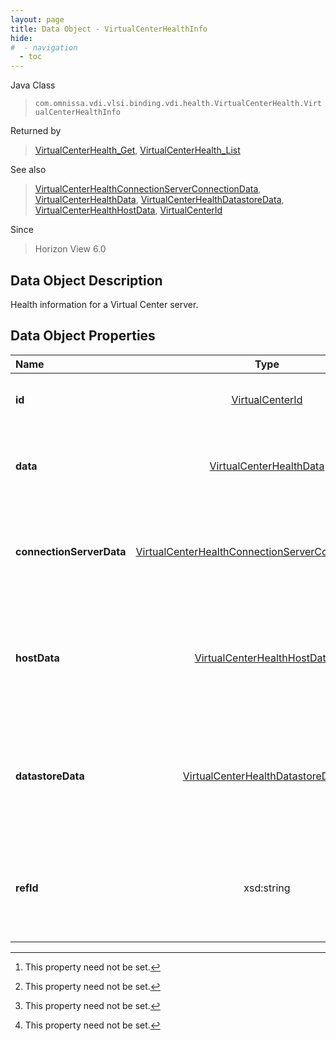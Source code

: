```yaml
---
layout: page
title: Data Object - VirtualCenterHealthInfo
hide:
#  - navigation
  - toc
---
```






Java Class
> `com.omnissa.vdi.vlsi.binding.vdi.health.VirtualCenterHealth.VirtualCenterHealthInfo`

Returned by
> [VirtualCenterHealth_Get](vdi.health.VirtualCenterHealth.md#get), [VirtualCenterHealth_List](vdi.health.VirtualCenterHealth.md#list)

See also
> [VirtualCenterHealthConnectionServerConnectionData](vdi.health.VirtualCenterHealth.ConnectionServerConnectionData.md), [VirtualCenterHealthData](vdi.health.VirtualCenterHealth.VirtualCenterHealthData.md), [VirtualCenterHealthDatastoreData](vdi.health.VirtualCenterHealth.DatastoreData.md), [VirtualCenterHealthHostData](vdi.health.VirtualCenterHealth.HostData.md), [VirtualCenterId](vdi.entity.VirtualCenterId.md)

Since
> Horizon View 6.0


## Data Object Description

Health information for a Virtual Center server.

## Data Object Properties

 Name | Type | Description
:---|:---:|:---
**id**| [VirtualCenterId](vdi.entity.VirtualCenterId.md)|  The ID of the virtual center server.
**data**| [VirtualCenterHealthData](vdi.health.VirtualCenterHealth.VirtualCenterHealthData.md)|  Basic information about the Virtual Center server.
**connectionServerData**| [VirtualCenterHealthConnectionServerConnectionData[]](vdi.health.VirtualCenterHealth.ConnectionServerConnectionData.md)|  Information about the VC connections from each connection server. [^1]
**hostData**| [VirtualCenterHealthHostData[]](vdi.health.VirtualCenterHealth.HostData.md)|  Health information about each host managed by the Virtual Center server. [^1]
**datastoreData**| [VirtualCenterHealthDatastoreData[]](vdi.health.VirtualCenterHealth.DatastoreData.md)|  Health information about each datastore managed by the Virtual Center server. [^1]
**refId**|  xsd:string|  Reference ID of the Virtual Center server.  **_Since_** Horizon 7.10 [^1]
 


 


[^1]: This property need not be set.